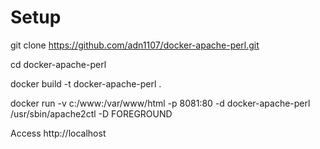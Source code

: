 # Setup

git clone https://github.com/adn1107/docker-apache-perl.git

cd docker-apache-perl

docker build -t docker-apache-perl .

docker run -v c:/www:/var/www/html -p 8081:80 -d docker-apache-perl /usr/sbin/apache2ctl -D FOREGROUND

Access http://localhost
